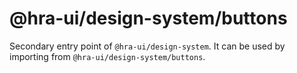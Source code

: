# @hra-ui/design-system/buttons

Secondary entry point of `@hra-ui/design-system`. It can be used by importing from `@hra-ui/design-system/buttons`.
